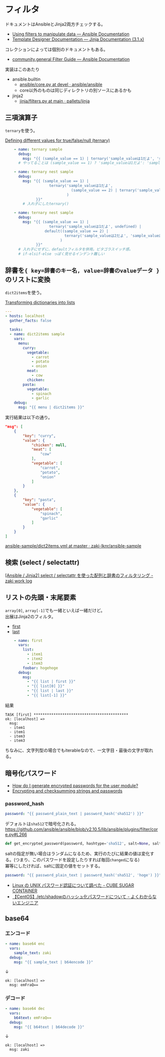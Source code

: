 # フィルタ

ドキュメントはAnsibleとJinja2両方チェックする。

- [Using filters to manipulate data — Ansible Documentation](https://docs.ansible.com/ansible/latest/user_guide/playbooks_filters.html)
- [Template Designer Documentation — Jinja Documentation (3.1.x)](https://jinja.palletsprojects.com/en/latest/templates/#list-of-builtin-filters)

コレクションによっては個別のドキュメントもある。

- [community.general Filter Guide — Ansible Documentation](https://docs.ansible.com/ansible/latest/collections/community/general/docsite/filter_guide.html)

実装はこのあたり

- ansible.builtin
    - [ansible/core.py at devel · ansible/ansible](https://github.com/ansible/ansible/blob/devel/lib/ansible/plugins/filter/core.py)
    - core以外のものは同じディレクトリの別ソースにあるかも
- jinja2
    - [jinja/filters.py at main · pallets/jinja](https://github.com/pallets/jinja/blob/main/src/jinja2/filters.py)

## 三項演算子

`ternary`を使う。

[Defining different values for true/false/null (ternary)](https://docs.ansible.com/ansible/latest/user_guide/playbooks_filters.html#defining-different-values-for-true-false-null-ternary)

```yaml
    - name: ternary sample
      debug:
        msg: "{{ (sample_value == 1) | ternary('sample_valueは1だよ', 'sample_valueは1じゃないよ') }}"
      # やってることは (sample_value == 1) ? 'sample_valueは1だよ': 'sample_valueは1じゃないよ' と同じ

    - name: ternary nest sample
      debug:
        msg: "{{ (sample_value == 1) |
                    ternary('sample_valueは1だよ',
                              (sample_value == 2) | ternary('sample_valueは2だよ', 'sample_valueは1でも2でもないよ')
                            )
              }}"
        # 入れ子にしたternary()

    - name: ternary nest sample
      debug:
        msg: "{{ (sample_value == 1) |
                    ternary('sample_valueは1だよ', undefined) |
                  default((sample_value == 2) |
                           ternary('sample_valueは2だよ', 'sample_valueは1でも2でもないよ')
                         )
              }}"
      # 入れ子にせずに、defaultフィルタを併用。ピタゴラスイッチ感。
      # if-elsif-else っぽく見せるインデント難しい
```

## 辞書を`{ key=辞書のキー名, value=辞書のvalueデータ }`のリストに変換

`dict2items`を使う。

[Transforming dictionaries into lists](https://docs.ansible.com/ansible/latest/user_guide/playbooks_filters.html#transforming-dictionaries-into-lists)

```yaml
---
- hosts: localhost
  gather_facts: false
  
  tasks:
  - name: dict2items sample
    vars:
      menu:
        curry:
          vegetable:
            - carrot
            - potato
            - onion
          meat:
            - cow
          chicken:
        pasta:
          vegetable:
            - spinach
            - garlic
    debug:
      msg: "{{ menu | dict2items }}"
```

実行結果は以下の通り。

```json
"msg": [
    {
        "key": "curry",
        "value": {
            "chicken": null,
            "meat": [
                "cow"
            ],
            "vegetable": [
                "carrot",
                "potato",
                "onion"
            ]
        }
    },
    {
        "key": "pasta",
        "value": {
            "vegetable": [
                "spinach",
                "garlic"
            ]
        }
    }
]
```

[ansible-sample/dict2items.yml at master · zaki-lknr/ansible-sample](https://github.com/zaki-lknr/ansible-sample/blob/master/filter/dict2items.yml)

## 検索 (select / selectattr)

[[Ansible / Jinja2] select / selectattr を使った配列と辞書のフィルタリング - zaki work log](https://zaki-hmkc.hatenablog.com/entry/2021/02/18/000228)

## リストの先頭・末尾要素

`array[0]`, `array[-1]`でも一緒といえば一緒だけど。  
出展はJinja2のフィルタ。

- [first](https://jinja.palletsprojects.com/en/latest/templates/#jinja-filters.first)
- [last](https://jinja.palletsprojects.com/en/latest/templates/#jinja-filters.last)

```yaml
    - name: first
      vars:
        list:
          - item1
          - item2
          - item3
        foobar: hogehoge
      debug:
        msg:
          - "{{ list | first }}"
          - "{{ list[0] }}"
          - "{{ list | last }}"
          - "{{ list[-1] }}"
```

結果

```
TASK [first] *******************************************
ok: [localhost] => 
  msg:
  - item1
  - item1
  - item3
  - item3
```

ちなみに、文字列型の場合でもiterableなので、一文字目・最後の文字が取れる。

## 暗号化パスワード

- [How do I generate encrypted passwords for the user module?](https://docs.ansible.com/ansible/latest/reference_appendices/faq.html#how-do-i-generate-encrypted-passwords-for-the-user-module)
- [Encrypting and checksumming strings and passwords](https://docs.ansible.com/ansible/latest/user_guide/playbooks_filters.html#encrypting-and-checksumming-strings-and-passwords)

### password_hash

```yaml
password: "{{ password_plain_text | password_hash('sha512') }}"
```

デフォルトは`sha512`で暗号化される。  
<https://github.com/ansible/ansible/blob/v2.10.5/lib/ansible/plugins/filter/core.py#L266>

```python
def get_encrypted_password(password, hashtype='sha512', salt=None, salt_size=None, rounds=None):
```

saltの指定が無い場合はランダムになるため、実行のたびに結果の値は変化する。(つまり、このパスワードを設定したりすれば毎回`changed`になる)  
冪等にしたければ、saltに固定の値をセットする。

```yaml
password: "{{ password_plain_text | password_hash('sha512', 'hoge') }}"
```

- [Linux の UNIX パスワード認証について調べた - CUBE SUGAR CONTAINER](https://blog.amedama.jp/entry/linux-shadow-passwd)
- [【CentOS】/etc/shadowのハッシュ化パスワードについて - よくわからないエンジニア](https://www.unknownengineer.net/entry/2017/08/16/184537)

## base64

### エンコード

```yaml
- name: base64 enc
  vars:
    sample_text: zaki
  debug:
    msg: "{{ sample_text | b64encode }}"
```

↓

```console
ok: [localhost] => 
  msg: emFraQ==
```

### デコード

```yaml
- name: base64 dec
  vars:
    b64text: emFraQ==
  debug:
    msg: "{{ b64text | b64decode }}"
```

↓

```console
ok: [localhost] => 
  msg: zaki
```
